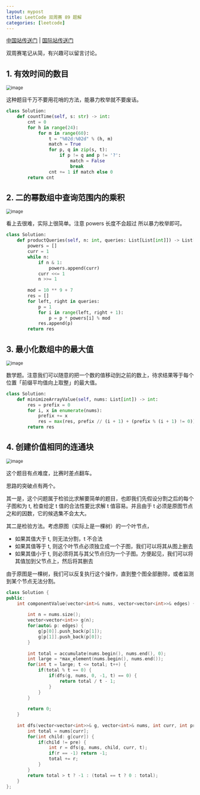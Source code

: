 ```yaml
---
layout: mypost
title: LeetCode 双周赛 89 题解
categories: [leetcode]
---
```


[中国站传送门](https://leetcode.cn/contest/biweekly-contest-89/) | [国际站传送门](https://leetcode.com/contest/biweekly-contest-89/)

双周赛笔记从简，有兴趣可以留言讨论。

## 1. 有效时间的数目

<img src="../../posts/2022-leetcode/lc-bwk-89-p1.png" alt="image" style="zoom:80%;" />

这种题目千万不要用花哨的方法，能暴力枚举就不要废话。

```py
class Solution:
    def countTime(self, s: str) -> int:
        cnt = 0
        for h in range(24):
            for m in range(60):
                t = "%02d:%02d" % (h, m)
                match = True
                for p, q in zip(s, t):
                    if p != q and p != '?':
                        match = False
                        break
                cnt += 1 if match else 0
        return cnt
```

## 2. 二的幂数组中查询范围内的乘积

<img src="../../posts/2022-leetcode/lc-bwk-89-p2.png" alt="image" style="zoom:80%;" />

看上去很难，实际上很简单。注意 powers 长度不会超过 所以暴力枚举即可。

```py
class Solution:
    def productQueries(self, n: int, queries: List[List[int]]) -> List[int]:
        powers = []
        curr = 1
        while n:
            if n & 1:
                powers.append(curr)
            curr <<= 1
            n >>= 1
        
        mod = 10 ** 9 + 7
        res = []
        for left, right in queries:
            p = 1
            for i in range(left, right + 1):
                p = p * powers[i] % mod
            res.append(p)
        return res
```

## 3. 最小化数组中的最大值

<img src="../../posts/2022-leetcode/lc-bwk-89-p3.png" alt="image" style="zoom:80%;" />

数学题。注意我们可以随意的把一个数的值移动到之前的数上，待求结果等于每个位置「前缀平均值向上取整」的最大值。

```py
class Solution:
    def minimizeArrayValue(self, nums: List[int]) -> int:
        res = prefix = 0
        for i, x in enumerate(nums):
            prefix += x
            res = max(res, prefix // (i + 1) + (prefix % (i + 1) != 0))
        return res
```

## 4. 创建价值相同的连通块

<img src="../../posts/2022-leetcode/lc-bwk-89-p4.png" alt="image" style="zoom:80%;" />

这个题目有点难度，比赛时差点翻车。

思路的突破点有两个。

其一是，这个问题属于检验比求解要简单的题目，也即我们先假设分割之后的每个子图和为 t, 检查给定 t 值的合法性要比求解 t 值容易。并且由于 t 必须是原图节点之和的因数，它的候选集不会太大。

其二是检验方法。考虑原图（实际上是一棵树）的一个叶节点，
- 如果其值大于 t, 则无法分割，t 不合法
- 如果其值等于 t, 则这个叶节点必须独立成一个子图，我们可以将其从图上删去
- 如果其值小于 t, 则必须将其与其父节点归为一个子图。方便起见，我们可以将其值加到父节点上，然后将其删去

由于原图是一棵树，我们可以反复执行这个操作，直到整个图全部删除，或者监测到某个节点无法分割。

```cpp
class Solution {
public:
    int componentValue(vector<int>& nums, vector<vector<int>>& edges) {
        
        int n = nums.size();
        vector<vector<int>> g(n);
        for(auto& p: edges) { 
            g[p[0]].push_back(p[1]);
            g[p[1]].push_back(p[0]);
        }
        
        int total = accumulate(nums.begin(), nums.end(), 0);
        int large = *max_element(nums.begin(), nums.end());
        for(int t = large; t <= total; t++) {
            if(total % t == 0) {
                if(dfs(g, nums, 0, -1, t) == 0) {
                    return total / t - 1;
                }
            }
        }
        
        return 0;
    }
    
    int dfs(vector<vector<int>>& g, vector<int>& nums, int curr, int pre, int t) {
        int total = nums[curr];
        for(int child: g[curr]) {
            if(child != pre) {
                int r = dfs(g, nums, child, curr, t);
                if(r == -1) return -1;
                total += r;
            }
        }
        return total > t ? -1 : (total == t ? 0 : total);
    }
};
```
